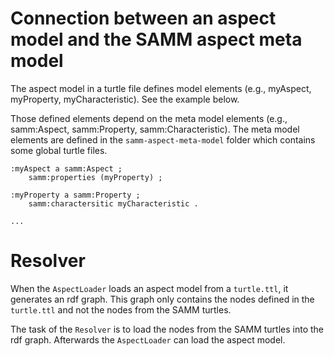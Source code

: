 # Connection between an aspect model and the SAMM aspect meta model

The aspect model in a turtle file defines model elements (e.g., myAspect, myProperty, myCharacteristic). 
See the example below.

Those defined elements depend on the meta model elements (e.g., samm:Aspect, samm:Property, samm:Characteristic). 
The meta model elements are defined in the `samm-aspect-meta-model` folder which contains some global turtle files. 

```
:myAspect a samm:Aspect ;
    samm:properties (myProperty) ;

:myProperty a samm:Property ;
    samm:charactersitic myCharacteristic .

...
```

# Resolver

When the `AspectLoader` loads an aspect model from a `turtle.ttl`, it generates an rdf graph.
This graph only contains the nodes defined in the `turtle.ttl` and not the nodes from the SAMM turtles.

The task of the `Resolver` is to load the nodes from the SAMM turtles into the rdf graph. 
Afterwards the `AspectLoader` can load the aspect model. 
